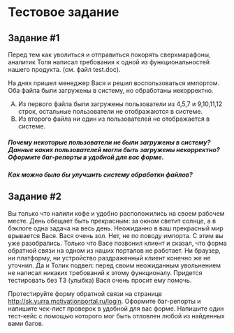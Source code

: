 <h1>Тестовое задание</h1>

<h2>Задание #1</h2>

Перед тем как уволиться и отправиться покорять сверхмарафоны, аналитик Толя написал требования к одной из функциональностей нашего продукта. (см. файл test.doc).

На днях пришел менеджер Вася и решил воспользоваться импортом. Оба файла были загружены в систему, но обработаны некорректно. 

<ol type="A">
     <li>Из первого файла были загружены пользователи из 4,5,7 и 9,10,11,12 строк, остальные пользователи не отображаются в системе.</li> 
     <li>Из второго файла ни один из пользователей не отображается в системе.</li>
</ol>

<h5>Почему некоторые пользователи не были загружены в систему? Данные каких пользователей могли быть загружены некорректно? Оформите баг-репорты в удобной для вас форме.</h5>

<h5>Как можно было бы улучшить систему обработки файлов?</h5>


<h2>Задание #2</h2>

Вы только что налили кофе и удобно расположились на своем рабочем месте. День обещает быть прекрасным: за окном светит солнце, а в бэклоге одна задача на весь день. Неожиданно в ваш прекрасный мир врывается Вася. Вася очень зол. Нет, не по поводу импорта. С этим вы уже разобрались. Только что Васе позвонил клиент и сказал, что форма обратной связи на одном из наших порталов не работает. Ни браузер, ни платформу, ни устройство раздраженный клиент конечно же не уточнил. Да и Толик подвел: перед своим неожиданным увольнением не написал никаких требований к этому функционалу. Придется тестировать без ТЗ (улыбка) Вася очень просит ему помочь. 

Протестируйте форму обратной связи на странице http://sk.yurra.motivationportal.ru/login. Оформите баг-репорты и напишите чек-лист проверок в удобной для вас форме.  Напишите один тест-кейс с помощью которого мог быть отловлен любой из найденных вами багов. 
